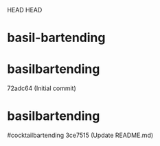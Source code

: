 HEAD
HEAD
# basil-bartending

# basilbartending
72adc64 (Initial commit)

# basilbartending
#cocktailbartending
3ce7515 (Update README.md)
